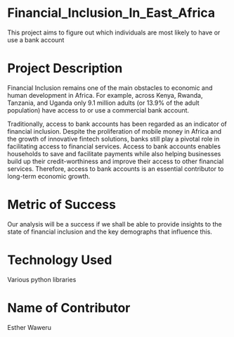 # Financial_Inclusion_In_East_Africa
This project aims to figure out which individuals are most likely to have or use a bank account

# Project Description
Financial Inclusion remains one of the main obstacles to economic and human development in Africa. For example, across Kenya, Rwanda, Tanzania, and Uganda only 9.1 million adults (or 13.9% of the adult population) have access to or use a commercial bank account.

Traditionally, access to bank accounts has been regarded as an indicator of financial inclusion. Despite the proliferation of mobile money in Africa and the growth of innovative fintech solutions, banks still play a pivotal role in facilitating access to financial services. Access to bank accounts enables households to save and facilitate payments while also helping businesses build up their credit-worthiness and improve their access to other financial services. Therefore, access to bank accounts is an essential contributor to long-term economic growth.

# Metric of Success
Our analysis will be a success if we shall be able to provide insights to the state of financial inclusion and the key demographs that influence this.

# Technology Used
Various python libraries

# Name of Contributor
Esther Waweru
